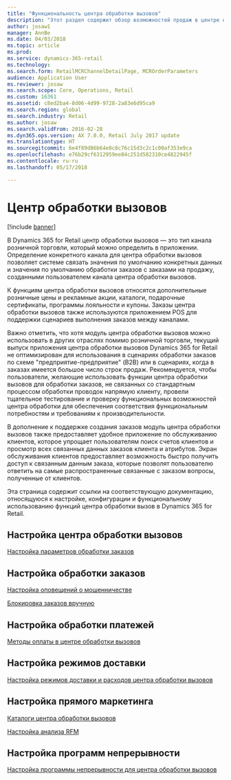 ```yaml
---
title: "Функциональность центра обработки вызовов"
description: "Этот раздел содержит обзор возможностей продаж в центре обработки вызовов в Microsoft Dynamics 365 for Retail."
author: josaw1
manager: AnnBe
ms.date: 04/03/2018
ms.topic: article
ms.prod: 
ms.service: dynamics-365-retail
ms.technology: 
ms.search.form: RetailMCRChannelDetailPage, MCROrderParameters
audience: Application User
ms.reviewer: josaw
ms.search.scope: Core, Operations, Retail
ms.custom: 16361
ms.assetid: c8ed2ba4-8d06-4d99-9728-2a83e6d95ca9
ms.search.region: global
ms.search.industry: Retail
ms.author: josaw
ms.search.validFrom: 2016-02-28
ms.dyn365.ops.version: AX 7.0.0, Retail July 2017 update
ms.translationtype: HT
ms.sourcegitcommit: 6e4f89d86b64e0c8c76c15d3c2c1c00af353e9ca
ms.openlocfilehash: e76b29cf6312959ee84c251d582310ce4822945f
ms.contentlocale: ru-ru
ms.lasthandoff: 05/17/2018

---
```


# <a name="call-center"></a>Центр обработки вызовов 

[!include [banner](includes/banner.md)]

В Dynamics 365 for Retail центр обработки вызовов — это тип канала розничной торговли, который можно определить в приложении. Определение конкретного канала для центра обработки вызовов позволяет системе связать значения по умолчанию конкретных данных и значения по умолчанию обработки заказов с заказами на продажу, созданными пользователем канала центра обработки вызовов.

К функциям центра обработки вызовов относятся дополнительные розничные цены и рекламные акции, каталоги, подарочные сертификаты, программы лояльности и купоны. Заказы центра обработки вызовов также используются приложением POS для поддержки сценариев выполнения заказов между каналами.

Важно отметить, что хотя модуль центра обработки вызовов можно использовать в других отраслях помимо розничной торговли, текущий выпуск приложения центра обработки вызовов Dynamics 365 for Retail не оптимизирован для использования в сценариях обработки заказов по схеме "предприятие-предприятие" (B2B) или в сценариях, когда в заказах имеется большое число строк продаж. Рекомендуется, чтобы пользователи, желающие использовать функции центра обработки вызовов для обработки заказов, не связанных со стандартным процессом обработки проводок напрямую клиенту, провели тщательное тестирование и проверку функциональных возможностей центра обработки для обеспечения соответствия функциональным потребностям и требованиям к производительности.

В дополнение к поддержке создания заказов модуль центра обработки вызовов также предоставляет удобное приложение по обслуживанию клиентов, которое упрощает пользователям поиск счетов клиентов и просмотр всех связанных данных заказов клиента и атрибутов. Экран обслуживания клиентов предоставляет возможность быстро получить доступ к связанным данным заказа, которые позволят пользователю ответить на самые распространенные связанные с заказом вопросы, полученные от клиентов.

Эта страница содержит ссылки на соответствующую документацию, относящуюся к настройке, конфигурации и функциональному использованию функций центра обработки вызов в Dynamics 365 for Retail.

## <a name="configure-the-call-center"></a>Настройка центра обработки вызовов
[Настройка параметров обработки заказов](set-up-order-processing-options.md)

## <a name="configure-order-processing"></a>Настройка обработки заказов
[Настройка оповещений о мошенничестве](set-up-fraud-alerts.md)

[Блокировка заказов вручную](work-with-order-holds.md)

## <a name="configure-payment-processing"></a>Настройка обработки платежей
[Методы оплаты в центре обработки вызовов](work-with-payments.md)

## <a name="configure-delivery-modes"></a>Настройка режимов доставки
[Настройка режимов доставки и расходов центра обработки вызовов](configure-call-center-delivery.md)

## <a name="configure-direct-marketing"></a>Настройка прямого маркетинга
[Каталоги центра обработки вызовов](call-center-catalogs.md)

[Настройка анализа RFM](set-up-rfm-analysis.md)

## <a name="configure-continuity-programs"></a>Настройка программ непрерывности
[Настройка программы непрерывности для центра обработки вызовов](set-up-continuity-program.md)


